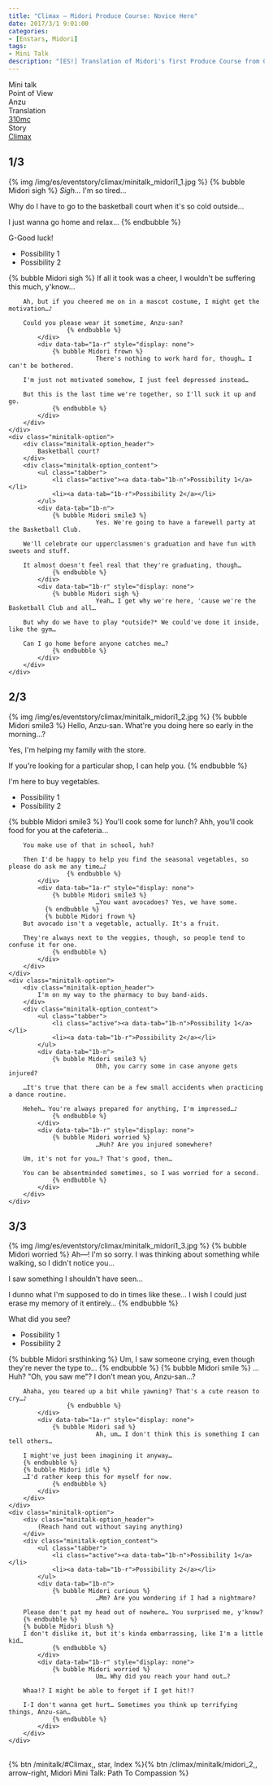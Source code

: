 ```yaml
---
title: "Climax – Midori Produce Course: Novice Hero"
date: 2017/3/1 9:01:00
categories:
- [Enstars, Midori]
tags:
- Mini Talk
description: "[ES!] Translation of Midori's first Produce Course from Climax. From Anzu's POV."
---
```

<div class="three-wrapper" style="--storyColor:#965e7d;--storyColor-rgb:150,94,125;--storyColor-h:326.8;--storyColor-s: 23%;--storyColor-l:47.8%;">
    <div class="info-area">
        <div class="info">
            <div class="info-item characters">
          <div class="label">
              Mini talk
          </div>
          <div class="value">
								<a href="/categories/Enstars/Midori" character="Midori"></a>
          </div>
            </div>
            <div class="info-item one">
          <div class="label">
              Point of View
          </div>
          <div class="value">
              Anzu
          </div>
            </div>
            <div class="info-item two">
          <div class="label">
              Translation
          </div>
          <div class="value">
              <a href="/about">310mc</a>
          </div>
            </div>
            <div class="info-item three">
          <div class="label">
             Story
          </div>
          <div class="value">
              <a href="/climax">Climax</a>
          </div>
            </div>
        </div>
    </div>
</div>

<!-- more -->


## <div mt="rare"></div> 1/3
{% img /img/es/eventstory/climax/minitalk_midori1_1.jpg %}
{% bubble Midori sigh %}
*Sigh…* I'm so tired…

Why do I have to go to the basketball court when it's so cold outside…

I just wanna go home and relax…
{% endbubble %}

<div class="minitalk" character="Anzu">
    <div class="minitalk-option">
        <div class="minitalk-option_header">
            G-Good luck!
        </div>
        <div class="minitalk-option_content">
			<ul class="tabber">
				<li class="active"><a data-tab="1a-n">Possibility 1</a></li>
				<li><a data-tab="1a-r">Possibility 2</a></li>
			</ul>
			<div data-tab="1a-n">
            	{% bubble Midori sigh %}
							If all it took was a cheer, I wouldn't be suffering this much, y'know…

        Ah, but if you cheered me on in a mascot costume, I might get the motivation…♪

        Could you please wear it sometime, Anzu-san?
					{% endbubble %}
			</div>
			<div data-tab="1a-r" style="display: none">
            	{% bubble Midori frown %}
							There's nothing to work hard for, though… I can't be bothered.

        I'm just not motivated somehow, I just feel depressed instead…

        But this is the last time we're together, so I'll suck it up and go.
				{% endbubble %}
			</div>
        </div>
    </div>
	<div class="minitalk-option">
        <div class="minitalk-option_header">
            Basketball court?
        </div>
        <div class="minitalk-option_content">
			<ul class="tabber">
				<li class="active"><a data-tab="1b-n">Possibility 1</a></li>
				<li><a data-tab="1b-r">Possibility 2</a></li>
			</ul>
			<div data-tab="1b-n">
            	{% bubble Midori smile3 %}
							Yes. We're going to have a farewell party at the Basketball Club.

        We'll celebrate our upperclassmen's graduation and have fun with sweets and stuff.

        It almost doesn't feel real that they're graduating, though…
				{% endbubble %}
			</div>
			<div data-tab="1b-r" style="display: none">
            	{% bubble Midori sigh %}
							Yeah… I get why we're here, 'cause we're the Basketball Club and all…

        But why do we have to play *outside?* We could've done it inside, like the gym…

        Can I go home before anyone catches me…?
				{% endbubble %}
			</div>
        </div>
    </div>
</div>

## <div mt="rare"></div> 2/3
{% img /img/es/eventstory/climax/minitalk_midori1_2.jpg %}
{% bubble Midori smile3 %}
Hello, Anzu-san. What're you doing here so early in the morning…?

Yes, I'm helping my family with the store.

If you're looking for a particular shop, I can help you.
{% endbubble %}

<div class="minitalk" character="Anzu">
    <div class="minitalk-option">
        <div class="minitalk-option_header">
            I'm here to buy vegetables.
        </div>
        <div class="minitalk-option_content">
			<ul class="tabber">
				<li class="active"><a data-tab="1a-n">Possibility 1</a></li>
				<li><a data-tab="1a-r">Possibility 2</a></li>
			</ul>
			<div data-tab="1a-n">
            	{% bubble Midori smile3 %}
							You'll cook some for lunch? Ahh, you'll cook food for you at the cafeteria…

        You make use of that in school, huh?

        Then I'd be happy to help you find the seasonal vegetables, so please do ask me any time…♪
					{% endbubble %}
			</div>
			<div data-tab="1a-r" style="display: none">
            	{% bubble Midori smile3 %}
							…You want avocadoes? Yes, we have some.
              {% endbubble %}
              {% bubble Midori frown %}
        But avocado isn't a vegetable, actually. It's a fruit.

        They're always next to the veggies, though, so people tend to confuse it for one.
				{% endbubble %}
			</div>
        </div>
    </div>
	<div class="minitalk-option">
        <div class="minitalk-option_header">
            I'm on my way to the pharmacy to buy band-aids.
        </div>
        <div class="minitalk-option_content">
			<ul class="tabber">
				<li class="active"><a data-tab="1b-n">Possibility 1</a></li>
				<li><a data-tab="1b-r">Possibility 2</a></li>
			</ul>
			<div data-tab="1b-n">
            	{% bubble Midori smile3 %}
							Ohh, you carry some in case anyone gets injured?

        …It's true that there can be a few small accidents when practicing a dance routine.

        Heheh… You're always prepared for anything, I'm impressed…♪
				{% endbubble %}
			</div>
			<div data-tab="1b-r" style="display: none">
            	{% bubble Midori worried %}
							…Huh? Are you injured somewhere?

        Um, it's not for you…? That's good, then…

        You can be absentminded sometimes, so I was worried for a second.
				{% endbubble %}
			</div>
        </div>
    </div>
</div>

## <div mt="rare"></div> 3/3
{% img /img/es/eventstory/climax/minitalk_midori1_3.jpg %}
{% bubble Midori worried %}
Ah—! I'm so sorry. I was thinking about something while walking, so I didn't notice you…

I saw something I shouldn't have seen…

I dunno what I'm supposed to do in times like these… I wish I could just erase my memory of it entirely…
{% endbubble %}

<div class="minitalk" character="Anzu">
    <div class="minitalk-option">
        <div class="minitalk-option_header">
            What did you see?
        </div>
        <div class="minitalk-option_content">
			<ul class="tabber">
				<li class="active"><a data-tab="1a-n">Possibility 1</a></li>
				<li><a data-tab="1a-r">Possibility 2</a></li>
			</ul>
			<div data-tab="1a-n">
            	{% bubble Midori srsthinking %}
							Um, I saw someone crying, even though they're never the type to…
              {% endbubble %}
              {% bubble Midori smile %}
        …Huh? "Oh, you saw me"? I don't mean you, Anzu-san…?

        Ahaha, you teared up a bit while yawning? That's a cute reason to cry…♪
					{% endbubble %}
			</div>
			<div data-tab="1a-r" style="display: none">
            	{% bubble Midori sad %}
							Ah, um… I don't think this is something I can tell others…

        I might've just been imagining it anyway…
        {% endbubble %}
        {% bubble Midori idle %}
        …I'd rather keep this for myself for now.
				{% endbubble %}
			</div>
        </div>
    </div>
	<div class="minitalk-option">
        <div class="minitalk-option_header">
            (Reach hand out without saying anything)
        </div>
        <div class="minitalk-option_content">
			<ul class="tabber">
				<li class="active"><a data-tab="1b-n">Possibility 1</a></li>
				<li><a data-tab="1b-r">Possibility 2</a></li>
			</ul>
			<div data-tab="1b-n">
            	{% bubble Midori curious %}
							…Mm? Are you wondering if I had a nightmare?

        Please don't pat my head out of nowhere… You surprised me, y'know?
        {% endbubble %}
        {% bubble Midori blush %}
        I don't dislike it, but it's kinda embarrassing, like I'm a little kid…
				{% endbubble %}
			</div>
			<div data-tab="1b-r" style="display: none">
            	{% bubble Midori worried %}
							Um… Why did you reach your hand out…?

        Whaa!? I might be able to forget if I get hit!?

        I-I don't wanna get hurt… Sometimes you think up terrifying things, Anzu-san…
				{% endbubble %}
			</div>
        </div>
    </div>
</div>
<br>
<div toc>{% btn /minitalk/#Climax,, star, Index %}{% btn /climax/minitalk/midori_2,, arrow-right, Midori Mini Talk: Path To Compassion %}</div>
